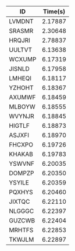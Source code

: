|ID|Time(s)|
|-|-|
|LVMDNT|2.17887|
|SRASMR|2.30648|
|HRQJRI|2.78837|
|UULTVT|6.13638|
|WCXUMP|6.17319|
|JISNLD|6.17958|
|LMHEQI|6.18117|
|YZHOHT|6.18367|
|AXUMWF|6.18459|
|MLBOYW|6.18555|
|WVYNJR|6.18845|
|HIGTLF|6.18873|
|ASJXFI|6.18970|
|FHCXPO|6.19726|
|KHAKAB|6.19783|
|YSWVNF|6.20035|
|DOMPZP|6.20350|
|YSYILE|6.20359|
|PQXHYS|6.20460|
|JIXTQC|6.22110|
|NLGGGC|6.22397|
|GUZCWB|6.22404|
|MRHTFS|6.22853|
|TKWJLM|6.22897|
